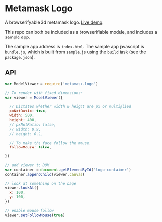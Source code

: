 # Metamask Logo

A browserifyable 3d metamask logo. [Live demo](http://metamask.github.io/metamask-logo/).

This repo can both be included as a browserifiable module, and includes a sample app.

The sample app address is `index.html`.
The sample app javascript is `bundle.js`, which is built from `sample.js` using the `build` task (see the `package.json`).

## API
```javascript
var ModelViewer = require('metamask-logo')

// To render with fixed dimensions:
var viewer = ModelViewer({

  // Dictates whether width & height are px or multiplied
  pxNotRatio: true, 
  width: 500,
  height: 400,
  // pxNotRatio: false,
  // width: 0.9,
  // height: 0.9,

  // To make the face follow the mouse.
  followMouse: false,

})

// add viewer to DOM
var container = document.getElementById('logo-container')
container.appendChild(viewer.canvas)

// look at something on the page
viewer.lookAt({
  x: 100,
  y: 100,
})

// enable mouse follow
viewer.setFollowMouse(true)
```